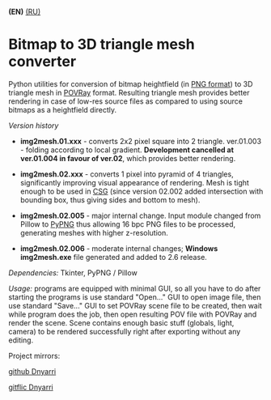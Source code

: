 **(EN)** [(RU)](README.RU.md)

# Bitmap to 3D triangle mesh converter

Python utilities for conversion of bitmap heightfield (in [PNG format](http://www.libpng.org/pub/png/)) to 3D triangle mesh in [POVRay](https://www.povray.org/) format. Resulting triangle mesh provides better rendering in case of low-res source files as compared to using source bitmaps as a heightfield directly.

*Version history*

- **img2mesh.01.xxx** - converts 2x2 pixel square into 2 triangle. ver.01.003 - folding according to local gradient. **Development cancelled at ver.01.004 in favour of ver.02**, which provides better rendering.

- **img2mesh.02.xxx** - converts 1 pixel into pyramid of 4 triangles, significantly improving visual appearance of rendering. Mesh is tight enough to be used in [CSG](https://www.povray.org/documentation/3.7.0/r3_4.html#r3_4_5_4) (since version 02.002 added intersection with bounding box, thus giving sides and bottom to mesh).

- **img2mesh.02.005** - major internal change. Input module changed from Pillow to [PyPNG](https://gitlab.com/drj11/pypng) thus allowing 16 bpc PNG files to be processed, generating meshes with higher z-resolution.

- **img2mesh.02.006** - moderate internal changes; **Windows img2mesh.exe** file generated and added to 2.6 release.

*Dependencies:* Tkinter, PyPNG / Pillow

*Usage:* programs are equipped with minimal GUI, so all you have to do after starting the programs is use standard "Open..." GUI to open image file, then use standard "Save..." GUI to set POVRay scene file to be created, then wait while program does the job, then open resulting POV file with POVRay and render the scene. Scene contains enough basic stuff (globals, light, camera) to be rendered successfully right after exporting without any editing.

Project mirrors:

[github Dnyarri](https://github.com/Dnyarri/img2mesh)

[gitflic Dnyarri](https://gitflic.ru/project/dnyarri/img2mesh)
